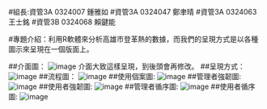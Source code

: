 #組長:資管3A 0324007 鍾雅如
#資管3A 0324047 鄭聿晴 
#資管3A 0324063 王士銘 
#資管3B 0324068 賴鍵能

#專題介紹：利用R軟體來分析高雄市登革熱的數據，而我們的呈現方式是以各種圖示來呈現在一個版面上。

##介面圖：
![image](https://github.com/0324007/oose_0324007/blob/master/介面圖.png)
介面大致這樣呈現，到後頭會再修改。
##呈現方式：
![image](https://github.com/0324007/oose_0324007/blob/master/123.jpg)
##流程圖：
![image](https://github.com/0324007/oose_0324007/blob/master/流程圖.png)
##使用個案圖:
![image](https://github.com/0324007/oose_0324007/blob/master/使用個案圖.png)
##管理者強韌圖:
![image](https://github.com/0324007/oose_0324007/blob/master/管理者強韌圖.png)
##使用者強韌圖:
![image](https://github.com/0324007/oose_0324007/blob/master/使用者強韌圖.png)
##管理者循序圖:
![image](https://github.com/0324007/oose_0324007/blob/master/manger.jpg)
##使用者循序圖:
![image](https://github.com/0324007/oose_0324007/blob/master/user.jpg)

